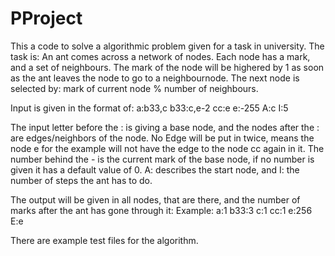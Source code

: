 # PProject
This a code to solve a algorithmic problem given for a task in university.
The task is:
An ant comes across a network of nodes.
Each node has a mark, and a set of neighbours. The mark of the node will be highered by 1 as soon as the ant leaves the node to go to a neighbournode.
The next node is selected by: mark of current node % number of neighbours.

Input is given in the format of:
a:b33,c
b33:c,e-2
cc:e
e:-255
A:c
I:5


The input letter before the : is giving a base node, and the nodes after the : are edges/neighbors of the node.
No Edge will be put in twice, means the node e for the example will not have the edge to the node cc again in it.
The number behind the - is the current mark of the base node, if no number is given it has a default value of 0.
A: describes the start node, and I: the number of steps the ant has to do.

The output will be given in all nodes, that are there, and the number of marks after the ant has gone through it: Example:
a:1
b33:3
c:1
cc:1
e:256
E:e

There are example test files for the algorithm.
